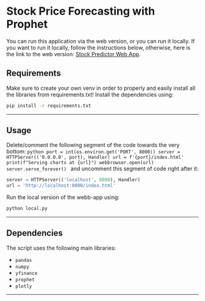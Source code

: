 # Stock Price Forecasting with Prophet

You can run this application via the web version, or you can run it locally. If you want to run it locally, 
follow the instructions below, otherwise, here is the link to the web version: [Stock Predictor Web App](https://stockpredictor-l0iq.onrender.com).

## Requirements

Make sure to create your own venv in order to properly and easily install all the libraries from requirements.txt!
Install the dependencies using:

```bash
pip install -r requirements.txt
```

---

## Usage

Delete/comment the following segment of the code towards the very bottom:
    ```python
    port = int(os.environ.get('PORT', 8000))
    server = HTTPServer(('0.0.0.0', port), Handler)
    url = f'{port}/index.html'
    print(f"Serving charts at {url}")
    webbrowser.open(url)
    server.serve_forever()
    ```
and uncomment this segment of code right after it:
```python
server = HTTPServer(('localhost', 8000), Handler)
url = 'http://localhost:8000/index.html'
```

Run the local version of the webb-app using:

```bash
python local.py
```

---

## Dependencies

The script uses the following main libraries:

- `pandas`
- `numpy`
- `yfinance`
- `prophet`
- `plotly`

---
